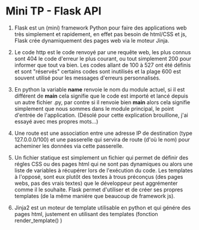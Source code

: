 # Mini TP - Flask API

1. Flask est un (mini) framework Python pour faire des applications web très simplement et rapidement,
en effet pas besoin de html/CSS et js, Flask crée dynamiquement des pages web via le moteur Jinja.

2. Le code http est le code renvoyé par une requête web, les plus connus sont 404 le code d'erreur le
plus courant, ou tout simplement 200 pour informer que tout va bien. Les codes allant de 100 à 527
ont été définis et sont "réservés" certains codes sont inutilisés et la plage 600 est souvent utilisé
pour les messages d'erreurs personnalisés.

3. En python la variable __name__ renvoie le nom du module actuel, si il est différent de __main__
cela signifie que le code est importé et lancé depuis un autre fichier .py, par contre si il renvoie
bien __main__ alors cela signifie simplement que nous sommes dans le module principal, le point d'entrée
de l'application. (Désolé pour cette explication brouillone, j'ai essayé avec mes propres mots...)

4. Une route est une association entre une adresse IP de destination (type 127.0.0.0/100) et une 
passerelle qui servira de route (d'où le nom) pour acheminer les données via cette passerelle.

5. Un fichier statique est simplement un fichier qui permet de définir des régles CSS ou des 
pages html qui ne sont pas dynamiques ou alors une liste de variables à récupérer lors de 
l'exécution du code. Les templates à l'opposé, sont eux plutôt des textes à trous préconçus (des 
pages webs, pas des vrais textes) que le développeur peut aggrémenter comme il le souhaite. 
Flask permet d'utiliser et de créer ses propres templates (de la même maniére que beaucoup 
de framework js).

6. Jinja2 est un moteur de template utilisable en python et qui génére des pages html, justement en
utilisant des templates (fonction render_template() )